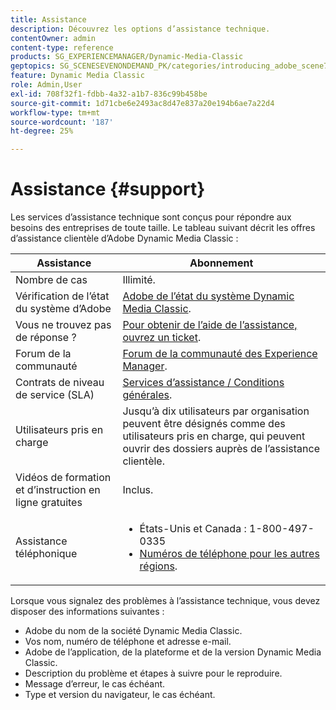 ```yaml
---
title: Assistance
description: Découvrez les options d’assistance technique.
contentOwner: admin
content-type: reference
products: SG_EXPERIENCEMANAGER/Dynamic-Media-Classic
geptopics: SG_SCENESEVENONDEMAND_PK/categories/introducing_adobe_scene7
feature: Dynamic Media Classic
role: Admin,User
exl-id: 708f32f1-fdbb-4a32-a1b7-836c99b458be
source-git-commit: 1d71cbe6e2493ac8d47e837a20e194b6ae7a22d4
workflow-type: tm+mt
source-wordcount: '187'
ht-degree: 25%

---
```


# Assistance {#support}

Les services d’assistance technique sont conçus pour répondre aux besoins des entreprises de toute taille. Le tableau suivant décrit les offres d’assistance clientèle d’Adobe Dynamic Media Classic :

| Assistance | Abonnement |
|--- |--- |
| Nombre de cas | Illimité. |
| Vérification de l’état du système d’Adobe | [Adobe de l’état du système Dynamic Media Classic](https://status.adobe.com/products/1175). |
| Vous ne trouvez pas de réponse ? | [Pour obtenir de l’aide de l’assistance, ouvrez un ticket](https://experienceleague.adobe.com/?support-solution=General#support). |
| Forum de la communauté | [Forum de la communauté des Experience Manager](https://experienceleaguecommunities.adobe.com/t5/adobe-experience-manager/ct-p/adobe-experience-manager-community). |
| Contrats de niveau de service (SLA) | [Services d’assistance / Conditions générales](https://helpx.adobe.com/support/programs/support-policies-terms-conditions.html). |
| Utilisateurs pris en charge | Jusqu’à dix utilisateurs par organisation peuvent être désignés comme des utilisateurs pris en charge, qui peuvent ouvrir des dossiers auprès de l’assistance clientèle. |
| Vidéos de formation et d’instruction en ligne gratuites | Inclus. |
| Assistance téléphonique | <ul><li>États-Unis et Canada : 1-800-497-0335 </li><li>[Numéros de téléphone pour les autres régions](https://helpx.adobe.com/contact/dma-external/DMACustomeCareRegionalPhoneNumbers.html).</li></ul> |

<!-- |Create a support case| [https://helpx.adobe.com/enterprise/admin-guide.html/enterprise/using/support-for-experience-cloud.ug.html](https://helpx.adobe.com/enterprise/admin-guide.html/enterprise/using/support-for-experience-cloud.ug.html) | -->

Lorsque vous signalez des problèmes à l’assistance technique, vous devez disposer des informations suivantes :

* Adobe du nom de la société Dynamic Media Classic.
* Vos nom, numéro de téléphone et adresse e-mail.
* Adobe de l’application, de la plateforme et de la version Dynamic Media Classic.
* Description du problème et étapes à suivre pour le reproduire.
* Message d’erreur, le cas échéant.
* Type et version du navigateur, le cas échéant.
